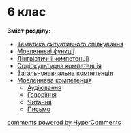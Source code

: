 <div id="hypercomments_widget" class="js-hypercomments-widget invisible"></div>

# 6 клас

<p><b>Зміст розділу:</b></p>

   * [Тематика ситуативного спілкування](tematika_spilkuvannya.md)
   * [Мовленнєві функції](movlennyevi_funkciyi.md)
   * [Лінгвістичні компетенції](lyngvystykhna_kompetenzia.md)
   * [Соціокультурна компетенція](soziokulturna_kompetenzia.md)
   * [Загальнонавчальна компетенція](zagalnonavchalna_kompetenzya.md)
   * [Мовленнєва компетенція](na_kynec_6_klasu_uchny_povunny_vmyty.md)
       * [Аудіювання](audiyuvannya.md)
       * [Говоріння](govorinnya.md)
       * [Читання](chitannya.md)
       * [Письмо](pysmo.md)

<div class="js-hypercomments-container">
    <a href="http://hypercomments.com" class="hc-link" title="comments widget">comments powered by HyperComments</a>
</div>
